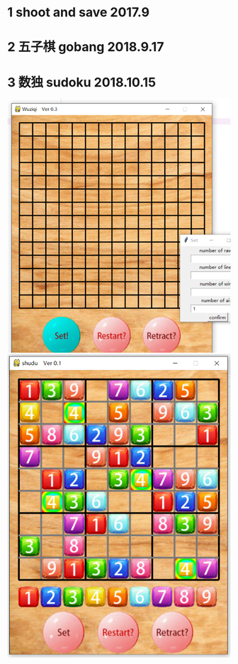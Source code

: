 ﻿# 1 shoot and save 2017.9
# 2 五子棋 gobang 2018.9.17
# 3 数独 sudoku 2018.10.15
![](https://raw.githubusercontent.com/yyhaos/PYTHON/master/五子棋/Example_ai_1.PNG)
![](https://raw.githubusercontent.com/yyhaos/PYTHON/master/数独/ver%200.1.PNG)
